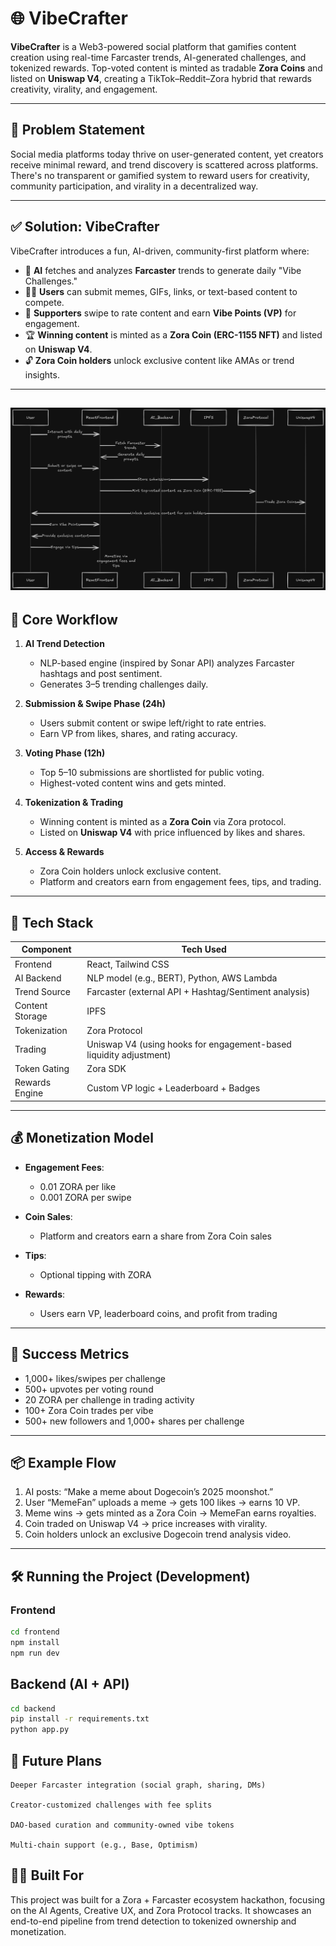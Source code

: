 # 🌐 VibeCrafter

**VibeCrafter** is a Web3-powered social platform that gamifies content creation using real-time Farcaster trends, AI-generated challenges, and tokenized rewards. Top-voted content is minted as tradable **Zora Coins** and listed on **Uniswap V4**, creating a TikTok–Reddit–Zora hybrid that rewards creativity, virality, and engagement.

---

## 🚩 Problem Statement

Social media platforms today thrive on user-generated content, yet creators receive minimal reward, and trend discovery is scattered across platforms. There's no transparent or gamified system to reward users for creativity, community participation, and virality in a decentralized way.

---

## ✅ Solution: VibeCrafter

VibeCrafter introduces a fun, AI-driven, community-first platform where:
- 🧠 **AI** fetches and analyzes **Farcaster** trends to generate daily "Vibe Challenges."
- 🧑‍🎨 **Users** can submit memes, GIFs, links, or text-based content to compete.
- 💬 **Supporters** swipe to rate content and earn **Vibe Points (VP)** for engagement.
- 🏆 **Winning content** is minted as a **Zora Coin (ERC-1155 NFT)** and listed on **Uniswap V4**.
- 🔓 **Zora Coin holders** unlock exclusive content like AMAs or trend insights.

---
![VibeCrafter Flowchart](./vibeCrafter-flow.png)
---

## 🔁 Core Workflow

1. **AI Trend Detection**  
   - NLP-based engine (inspired by Sonar API) analyzes Farcaster hashtags and post sentiment.  
   - Generates 3–5 trending challenges daily.

2. **Submission & Swipe Phase (24h)**  
   - Users submit content or swipe left/right to rate entries.  
   - Earn VP from likes, shares, and rating accuracy.

3. **Voting Phase (12h)**  
   - Top 5–10 submissions are shortlisted for public voting.  
   - Highest-voted content wins and gets minted.

4. **Tokenization & Trading**  
   - Winning content is minted as a **Zora Coin** via Zora protocol.  
   - Listed on **Uniswap V4** with price influenced by likes and shares.

5. **Access & Rewards**  
   - Zora Coin holders unlock exclusive content.  
   - Platform and creators earn from engagement fees, tips, and trading.

---

## 🧱 Tech Stack

| Component        | Tech Used                                                                 |
|------------------|---------------------------------------------------------------------------|
| Frontend         | React, Tailwind CSS                                                       |
| AI Backend       | NLP model (e.g., BERT), Python, AWS Lambda                                |
| Trend Source     | Farcaster (external API + Hashtag/Sentiment analysis)                     |
| Content Storage  | IPFS                                                                      |
| Tokenization     | Zora Protocol                                                             |
| Trading          | Uniswap V4 (using hooks for engagement-based liquidity adjustment)        |
| Token Gating     | Zora SDK                                                                  |
| Rewards Engine   | Custom VP logic + Leaderboard + Badges                                    |

---

## 💰 Monetization Model

- **Engagement Fees**:  
  - 0.01 ZORA per like  
  - 0.001 ZORA per swipe  

- **Coin Sales**:  
  - Platform and creators earn a share from Zora Coin sales  

- **Tips**:  
  - Optional tipping with ZORA  

- **Rewards**:  
  - Users earn VP, leaderboard coins, and profit from trading  

---

## 🎯 Success Metrics

- 1,000+ likes/swipes per challenge  
- 500+ upvotes per voting round  
- 20 ZORA per challenge in trading activity  
- 100+ Zora Coin trades per vibe  
- 500+ new followers and 1,000+ shares per challenge

---

## 📦 Example Flow

1. AI posts: “Make a meme about Dogecoin’s 2025 moonshot.”  
2. User “MemeFan” uploads a meme → gets 100 likes → earns 10 VP.  
3. Meme wins → gets minted as a Zora Coin → MemeFan earns royalties.  
4. Coin traded on Uniswap V4 → price increases with virality.  
5. Coin holders unlock an exclusive Dogecoin trend analysis video.

---

## 🛠️ Running the Project (Development)

### Frontend
```bash
cd frontend
npm install
npm run dev
```

## Backend (AI + API)
```bash
cd backend
pip install -r requirements.txt
python app.py
```

## 🚀 Future Plans

    Deeper Farcaster integration (social graph, sharing, DMs)

    Creator-customized challenges with fee splits

    DAO-based curation and community-owned vibe tokens

    Multi-chain support (e.g., Base, Optimism)

## 🧑‍💻 Built For
This project was built for a Zora + Farcaster ecosystem hackathon, focusing on the AI Agents, Creative UX, and Zora Protocol tracks. It showcases an end-to-end pipeline from trend detection to tokenized ownership and monetization.
